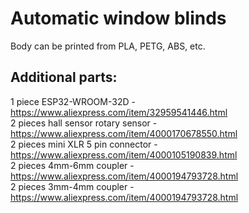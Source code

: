 # Automatic window blinds

Body can be printed from PLA, PETG, ABS, etc.

## Additional parts:<br>
1 piece ESP32-WROOM-32D - https://www.aliexpress.com/item/32959541446.html<br>
2 pieces hall sensor rotary sensor - https://www.aliexpress.com/item/4000170678550.html<br>
2 pieces mini XLR 5 pin connector - https://www.aliexpress.com/item/4000105190839.html<br>
2 pieces 4mm-6mm coupler - https://www.aliexpress.com/item/4000194793728.html<br>
2 pieces 3mm-4mm coupler - https://www.aliexpress.com/item/4000194793728.html<br>
